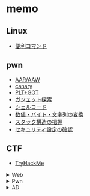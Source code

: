 # memo

## Linux

- [便利コマンド](https://github.com/ishidanow/memo/tree/main/Linux/便利コマンド.md)

## pwn

- [AAR/AAW](https://github.com/ishidanow/memo/blob/main/pwn/AAR-AAW.md)
- [canary](https://github.com/ishidanow/memo/blob/main/pwn/canary.md)
- [PLT+GOT](https://github.com/ishidanow/memo/blob/main/pwn/PLT%2BGOT.md)
- [ガジェット探索](https://github.com/ishidanow/memo/blob/main/pwn/%E3%82%AC%E3%82%B8%E3%82%A7%E3%83%83%E3%83%88%E6%8E%A2%E7%B4%A2.md)
- [シェルコード](https://github.com/ishidanow/memo/blob/main/pwn/%E3%82%B7%E3%82%A7%E3%83%AB%E3%82%B3%E3%83%BC%E3%83%89.md)
- [数値・バイト・文字列の変換](https://github.com/ishidanow/memo/blob/main/pwn/%E6%95%B0%E5%80%A4-%E3%83%90%E3%82%A4%E3%83%88-%E6%96%87%E5%AD%97%E5%88%97%E3%81%AE%E5%A4%89%E6%8F%9B.md)
- [スタック構造の把握](https://github.com/ishidanow/memo/blob/main/pwn/%E3%82%B9%E3%82%BF%E3%83%83%E3%82%AF%E6%A7%8B%E9%80%A0%E3%81%AE%E6%8A%8A%E6%8F%A1.md)
- [セキュリティ設定の確認](https://github.com/ishidanow/memo/blob/main/pwn/%E3%82%BB%E3%82%AD%E3%83%A5%E3%83%AA%E3%83%86%E3%82%A3%E8%A8%AD%E5%AE%9A%E3%81%AE%E7%A2%BA%E8%AA%8D.md)



## CTF

- [TryHackMe](https://github.com/ishidanow/memo/blob/main/CTF/TryHackMe.md)

<details>
<summary>Web</summary>

- [Kioptrix Level1](https://wanabe-skywalker.hatenablog.com/entry/2020/05/14/191028)
- [Kioptrix Level2](https://wanabe-skywalker.hatenablog.com/entry/2020/05/19/175338)
- [Kioptrix Level3](https://wanabe-skywalker.hatenablog.com/entry/2020/06/08/192439)
- [Kioptrix Level4](https://wanabe-skywalker.hatenablog.com/entry/2020/06/16/111516)
- [Kioptrix Level5](https://wanabe-skywalker.hatenablog.com/entry/2020/06/16/191506)

</details>

<details>
<summary>Pwn</summary>

- [Kioptrix Level1](https://github.com/ishidanow/memo/blob/main/CTF%20(Web)/TryHackMe.md)

</details>

<details>
<summary>AD</summary>

- [Kioptrix Level1](https://github.com/ishidanow/memo/blob/main/CTF%20(Web)/TryHackMe.md)

</details>
